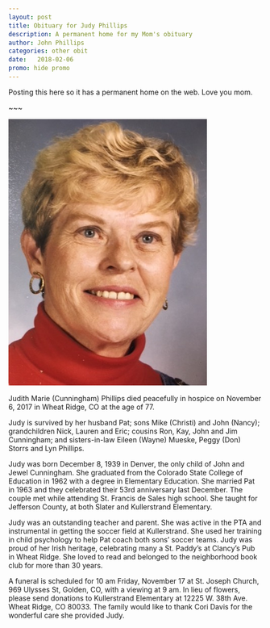 ```yaml
---
layout: post
title: Obituary for Judy Phillips
description: A permanent home for my Mom's obituary  
author: John Phillips
categories: other obit
date:   2018-02-06
promo: hide promo
---
```


Posting this here so it has a permanent home on the web. Love you mom.

<p class="center">~~~</p>

<img src="/img/Judy-Phillips.jpg" class="float">

Judith Marie (Cunningham) Phillips died peacefully in hospice on November 6, 2017 in Wheat Ridge, CO at the age of 77.

Judy is survived by her husband Pat; sons Mike (Christi) and John (Nancy); grandchildren Nick, Lauren and Eric; cousins Ron, Kay, John and Jim Cunningham; and sisters-in-law Eileen (Wayne) Mueske, Peggy (Don) Storrs and Lyn Phillips.

Judy was born December 8, 1939 in Denver, the only child of John and Jewel Cunningham. She graduated from the Colorado State College of Education in 1962 with a degree in Elementary Education. She married Pat in 1963 and they celebrated their 53rd anniversary last December. The couple met while attending St. Francis de Sales high school. She taught for Jefferson County, at both Slater and Kullerstrand Elementary.

Judy was an outstanding teacher and parent. She was active in the PTA and instrumental in getting the soccer field at Kullerstrand. She used her training in child psychology to help Pat coach both sons’ soccer teams. Judy was proud of her Irish heritage, celebrating many a St. Paddy’s at Clancy’s Pub in Wheat Ridge. She loved to read and belonged to the neighborhood book club for more than 30 years. 

A funeral is scheduled for 10 am Friday, November 17 at St. Joseph Church, 969 Ulysses St, Golden, CO, with a viewing at 9 am. In lieu of flowers, please send donations to Kullerstrand Elementary at 12225 W. 38th Ave. Wheat Ridge, CO 80033. The family would like to thank Cori Davis for the wonderful care she provided Judy.